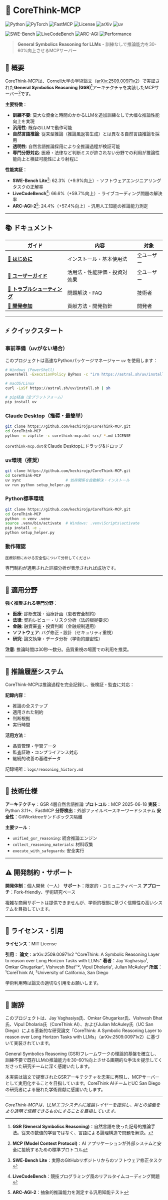 # 🧠 CoreThink-MCP

![Python](https://img.shields.io/badge/python-v3.11+-blue.svg)
![PyTorch](https://img.shields.io/badge/PyTorch-Compatible-red.svg)
![FastMCP](https://img.shields.io/badge/FastMCP-2025.06.18-purple.svg)
![License](https://img.shields.io/badge/License-MIT-green.svg)
![arXiv](https://img.shields.io/badge/arXiv-2509.00971v2-b31b1b.svg)
![uv](https://img.shields.io/badge/uv-compatible-ff69b4.svg)

![SWE-Bench](https://img.shields.io/badge/SWE--Bench%20Lite-62.3%25-brightgreen.svg)
![LiveCodeBench](https://img.shields.io/badge/LiveCodeBench-66.6%25-brightgreen.svg)
![ARC-AGI](https://img.shields.io/badge/ARC--AGI--2-24.4%25-yellow.svg)
![Performance](https://img.shields.io/badge/Performance%20Gain-30--60%25-orange.svg)

> **General Symbolics Reasoning for LLMs** - 訓練なしで推論能力を30-60%向上させるMCPサーバー

## 🎯 概要

CoreThink-MCPは、Cornell大学の学術論文（[arXiv:2509.00971v2](https://arxiv.org/abs/2509.00971)）で実証された**General Symbolics Reasoning (GSR)**[^1]アーキテクチャを実装したMCPサーバー[^2]です。


**主要特徴**：
- **訓練不要**: 莫大な資金と時間のかかるLLMを追加訓練なしで大幅な推論性能向上を実現
- **汎用性**: 既存のLLMで動作可能
- **自然言語推論**: 従来型推論（推論風返答生成）とは異なる自然言語推論を採用
- **透明性**: 自然言語推論採用により全推論過程が検証可能
- **専門分野対応**: 医療・法律など判断ミスが許されない分野での利用が推論性能向上と検証可能性により射程に

**性能実証**：
- **SWE-Bench Lite**[^3]: 62.3%（+9.9%向上）- ソフトウェアエンジニアリングタスクの正解率
- **LiveCodeBench**[^4]: 66.6%（+59.7%向上）- ライブコーディング問題の解決率
- **ARC-AGI-2**[^5]: 24.4%（+57.4%向上）- 汎用人工知能の推論能力測定

[^1]:**GSR (General Symbolics Reasoning)**：自然言語を使った記号的推論手法。従来の数値的学習ではなく、言語による論理構造で問題を解決。


[^3]:**SWE-Bench Lite**：実際のGitHubリポジトリからのソフトウェア修正タスク
[^4]:**LiveCodeBench**：競技プログラミング風のリアルタイムコーディング問題
[^5]:**ARC-AGI-2**：抽象的推論能力を測定する汎用知能テスト

[^2]:**MCP (Model Context Protocol)**：AI アプリケーションが外部システムと安全に接続するための標準プロトコル

---
## 📚 ドキュメント

| ガイド | 内容 | 対象 |
|--------|------|------|
| **[🚀 はじめに](docs/GETTING_STARTED.md)** | インストール・基本使用法 | 全ユーザー |
| **[🎯 ユーザーガイド](docs/USER_GUIDE.md)** | 活用法・性能評価・投資対効果 | 全ユーザー |
| **[🔧 トラブルシューティング](docs/TROUBLESHOOTING.md)** | 問題解決・FAQ | 技術者 |
| **[🤝 開発参加](CONTRIBUTING.md)** | 貢献方法・開発指針 | 開発者 |

---

## ⚡ クイックスタート

### 事前準備（uvがない場合）

このプロジェクトは高速なPythonパッケージマネージャー `uv` を使用します：

```bash
# Windows (PowerShell)
powershell -ExecutionPolicy ByPass -c "irm https://astral.sh/uv/install.ps1 | iex"

# macOS/Linux
curl -LsSf https://astral.sh/uv/install.sh | sh

# pip経由（全プラットフォーム）
pip install uv
```

### Claude Desktop（推奨・最簡単）

```bash
git clone https://github.com/kechirojp/CoreThink-MCP.git
cd CoreThink-MCP
python -m zipfile -c corethink-mcp.dxt src/ *.md LICENSE
```

`corethink-mcp.dxt`をClaude Desktopにドラッグ&ドロップ

### uv環境（推奨）

```bash
git clone https://github.com/kechirojp/CoreThink-MCP.git
cd CoreThink-MCP
uv sync                    # 依存関係を自動解決・インストール
uv run python setup_helper.py
```

### Python標準環境

```bash
git clone https://github.com/kechirojp/CoreThink-MCP.git
cd CoreThink-MCP
python -m venv .venv
source .venv/bin/activate  # Windows: .venv\Scripts\activate
pip install -e .
python setup_helper.py
```

### 動作確認

```
医療診断における安全性について分析してください
```

専門制約が適用された詳細分析が表示されれば成功です。

---



## 🎯 適用分野

**強く推奨される専門分野**：
- **医療**: 診断支援・治療計画（患者安全制約）
- **法律**: 契約レビュー・リスク分析（法的根拠要求）
- **金融**: 融資審査・投資判断（金融規制適用）
- **ソフトウェア**: バグ修正・設計（セキュリティ重視）
- **研究**: 論文執筆・データ分析（学術的厳密性）

**注意**: 推論時間は30秒〜数分。品質重視の場面での利用を推奨。

---

## 🚀 推論履歴システム

CoreThink-MCPは推論過程を完全記録し、後検証・監査に対応：

**記録内容**：
- 推論の全ステップ
- 適用された制約
- 判断根拠
- 実行時間

**活用方法**：
- 品質管理・学習データ
- 監査証跡・コンプライアンス対応
- 継続的改善の基礎データ

記録場所：`logs/reasoning_history.md`

---

## 🔧 技術仕様

**アーキテクチャ**：GSR 4層自然言語推論
**プロトコル**：MCP 2025-06-18
**実装**：Python 3.11+、FastMCP
**分野検出**：外部ファイルベースキーワードシステム
**安全性**：GitWorktreeサンドボックス隔離

**主要ツール**：
- `unified_gsr_reasoning`: 統合推論エンジン
- `collect_reasoning_materials`: 材料収集
- `execute_with_safeguards`: 安全実行

---

## ⚠️ 開発制約・サポート

**開発体制**：個人開発（一人）
**サポート**：限定的・コミュニティベース
**アプローチ**：Fork-friendly、学術研究ベース

複雑な商用サポートは提供できませんが、学術的根拠に基づく信頼性の高いシステムを目指しています。

---

## 📄 ライセンス・引用

**ライセンス**：MIT License

**引用**：
**論文**：arXiv:2509.00971v2 "CoreThink: A Symbolic Reasoning Layer to reason over Long Horizon Tasks with LLMs"
**著者**：Jay Vaghasiya¹, Omkar Ghugarkar¹, Vishvesh Bhat¹'², Vipul Dholaria¹, Julian McAuley²
**所属**：¹CoreThink AI, ²University of California, San Diego

学術利用時は論文の適切な引用をお願いします。

---

## 🙏 謝辞

このプロジェクトは、Jay Vaghasiya氏、Omkar Ghugarkar氏、Vishvesh Bhat氏、Vipul Dholaria氏（CoreThink AI）、およびJulian McAuley氏（UC San Diego）による革新的な研究論文「CoreThink: A Symbolic Reasoning Layer to reason over Long Horizon Tasks with LLMs」（arXiv:2509.00971v2）に基づいて実装されています。

General Symbolics Reasoning (GSR)フレームワークの理論的基盤を確立し、訓練不要で既存LLMの推論能力を30-60%向上させる画期的な手法を提示してくださった研究チームに深く感謝いたします。


本実装は論文で提案されたGSRアーキテクチャを忠実に再現し、MCPサーバーとして実用化することを目指しています。CoreThink AIチームとUC San Diegoの研究者による優れた学術貢献に感謝いたします。

---

*CoreThink-MCPは、LLMエコシステムに推論レイヤーを提供し、AIとの協働をより透明で信頼できるものにすることを目指しています。*
